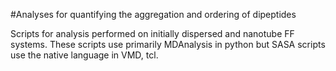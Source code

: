 #Analyses for quantifying the aggregation and ordering of dipeptides 

Scripts for analysis performed on initially dispersed and nanotube FF systems. These scripts use primarily MDAnalysis in python but SASA scripts use the native language in VMD, tcl.
